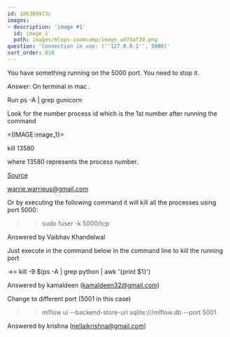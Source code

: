 ```yaml
---
id: 186389973c
images:
- description: 'image #1'
  id: image_1
  path: images/mlops-zoomcamp/image_ad7daf39.png
question: 'Connection in use: (''127.0.0.1'', 5000)'
sort_order: 810
---
```


You have something running on the 5000 port. You need to stop it.

Answer: On terminal in mac .

Run ps -A | grep gunicorn

Look for the number process id which is the 1st number after running the command

<{IMAGE:image_1}>

kill 13580

where 13580  represents the process number.

[Source](https://stackoverflow.com/questions/60531166/how-to-safely-shutdown-mlflow-ui#:~:text=I%20also%20met%20a%20similar,and%20kill%20%5BPID%5D%20manually.)

[warrie.warrieus@gmail.com](mailto:warrie.warrieus@gmail.com)

Or by executing the following command it will kill all the processes using port 5000:

>> sudo fuser -k 5000/tcp

Answered by Vaibhav Khandelwal

Just execute in the command below in the command line to kill the running port

->> kill -9 $(ps -A | grep python | awk '{print $1}')

Answered by kamaldeen (kamaldeen32@gmail.com)

Change to different port (5001 in this case)

>> mlflow ui --backend-store-uri sqlite:///mlflow.db --port 5001

Answered by krishna (nellaikrishna@gmail.com)

